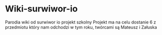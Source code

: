 # Wiki-surwiwor-io
Parodia wiki od surwiwor io projekt szkolny
Projekt ma na celu dostanie 6 z przedmiotu który nam odchodzi w tym roku, twórcami są Mateusz i Załuska
